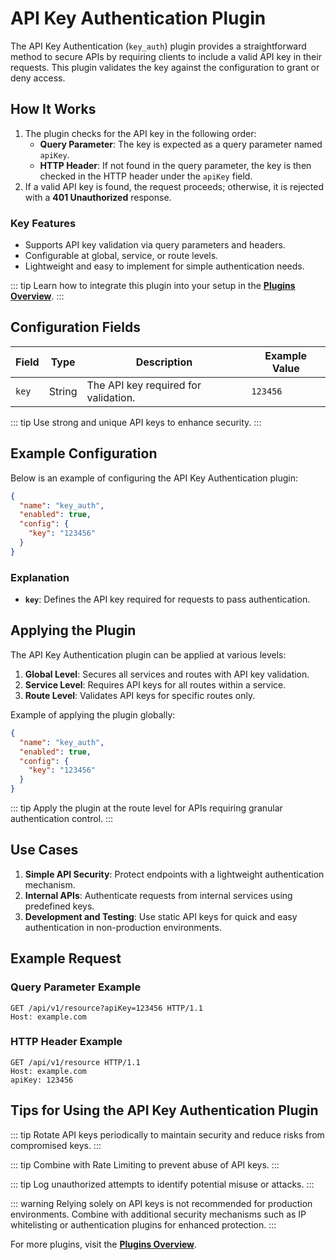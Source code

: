 # API Key Authentication Plugin

The API Key Authentication (`key_auth`) plugin provides a straightforward method to secure APIs by requiring clients to include a valid API key in their requests. This plugin validates the key against the configuration to grant or deny access.

## How It Works

1. The plugin checks for the API key in the following order:
   - **Query Parameter**: The key is expected as a query parameter named `apiKey`.
   - **HTTP Header**: If not found in the query parameter, the key is then checked in the HTTP header under the `apiKey` field.
2. If a valid API key is found, the request proceeds; otherwise, it is rejected with a **401 Unauthorized** response.

### Key Features

- Supports API key validation via query parameters and headers.
- Configurable at global, service, or route levels.
- Lightweight and easy to implement for simple authentication needs.

::: tip
Learn how to integrate this plugin into your setup in the **[Plugins Overview](../plugins/index.md)**.
:::

## Configuration Fields

| Field | Type   | Description                          | Example Value |
| ----- | ------ | ------------------------------------ | ------------- |
| `key` | String | The API key required for validation. | `123456`      |

::: tip
Use strong and unique API keys to enhance security.
:::

## Example Configuration

Below is an example of configuring the API Key Authentication plugin:

```json
{
  "name": "key_auth",
  "enabled": true,
  "config": {
    "key": "123456"
  }
}
```

### Explanation

- **`key`**: Defines the API key required for requests to pass authentication.

## Applying the Plugin

The API Key Authentication plugin can be applied at various levels:

1. **Global Level**: Secures all services and routes with API key validation.
2. **Service Level**: Requires API keys for all routes within a service.
3. **Route Level**: Validates API keys for specific routes only.

Example of applying the plugin globally:

```json
{
  "name": "key_auth",
  "enabled": true,
  "config": {
    "key": "123456"
  }
}
```

::: tip
Apply the plugin at the route level for APIs requiring granular authentication control.
:::

## Use Cases

1. **Simple API Security**: Protect endpoints with a lightweight authentication mechanism.
2. **Internal APIs**: Authenticate requests from internal services using predefined keys.
3. **Development and Testing**: Use static API keys for quick and easy authentication in non-production environments.

## Example Request

### Query Parameter Example

```http
GET /api/v1/resource?apiKey=123456 HTTP/1.1
Host: example.com
```

### HTTP Header Example

```http
GET /api/v1/resource HTTP/1.1
Host: example.com
apiKey: 123456
```

## Tips for Using the API Key Authentication Plugin

::: tip
Rotate API keys periodically to maintain security and reduce risks from compromised keys.
:::

::: tip
Combine with Rate Limiting to prevent abuse of API keys.
:::

::: tip
Log unauthorized attempts to identify potential misuse or attacks.
:::

::: warning
Relying solely on API keys is not recommended for production environments. Combine with additional security mechanisms such as IP whitelisting or authentication plugins for enhanced protection.
:::

For more plugins, visit the **[Plugins Overview](../plugins/index.md)**.
